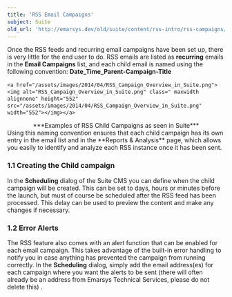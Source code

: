 ```yaml
---
title: 'RSS Email Campaigns'
subject: Suite
old_url: 'http://emarsys.dev/old/suite/content/rss-intro/rss-campaigns/'
---
```


Once the RSS feeds and recurring email campaigns have been set up, there is very little for the end user to do. RSS emails are listed as **recurring** emails in the **Email Campaigns** list, and each child email is named using the following convention: **Date_Time_Parent-Campaign-Title**


    <a href="/assets/images/2014/04/RSS_Campaign_Overview_in_Suite.png"><img alt="RSS_Campaign_Overview_in_Suite.png" class=" maxwidth alignnone" height="552" src="/assets/images/2014/04/RSS_Campaign_Overview_in_Suite.png" width="552"></img></a>

<div style="text-align: center;">***Examples of RSS Child Campaigns as seen in Suite***</div> Using this naming convention ensures that each child campaign has its own entry in the email list and in the **Reports & Analysis** page, which allows you easily to identify and analyze each RSS instance once it has been sent.

### 1.1 Creating the Child campaign

 In the **Scheduling** dialog of the Suite CMS you can define when the child campaign will be created. This can be set to days, hours or minutes before the launch, but must of course be scheduled after the RSS feed has been processed. This delay can be used to preview the content and make any changes if necessary.

### 1.2 Error Alerts

 The RSS feature also comes with an alert function that can be enabled for each email campaign. This takes advantage of the built-in error handling to notify you in case anything has prevented the campaign from running correctly. In the **Scheduling** dialog, simply add the email address(es) for each campaign where you want the alerts to be sent (there will often already be an address from Emarsys Technical Services, please do not delete this) .